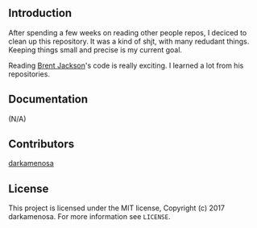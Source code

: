 ## Introduction

After spending a few weeks on reading other people repos, I deciced to clean up this repository. It was a kind of shjt, with many redudant things. Keeping things small and precise is my current goal. 

Reading [Brent Jackson](https://github.com/jxnblk)'s code is really exciting. I learned a lot from his repositories.

## Documentation

(N/A)

## Contributors

[darkamenosa](https://github.com/darkamenosa/)

## License

This project is licensed under the MIT license, Copyright (c) 2017 darkamenosa. 
For more information see `LICENSE`.
